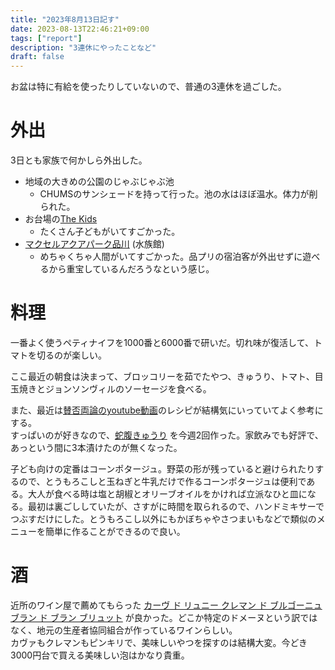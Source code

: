 ```yaml
---
title: "2023年8月13日記す"
date: 2023-08-13T22:46:21+09:00
tags: ["report"]
description: "3連休にやったことなど"
draft: false
---
```


お盆は特に有給を使ったりしていないので、普通の3連休を過ごした。

# 外出

3日とも家族で何かしら外出した。

- 地域の大きめの公園のじゃぶじゃぶ池
  - CHUMSのサンシェードを持って行った。池の水はほぼ温水。体力が削られた。
- お台場の[The Kids](https://www.odaiba-decks.com/shop/tenant/the-kids.html)
  - たくさん子どもがいてすごかった。
- [マクセルアクアパーク品川](https://www.aqua-park.jp/aqua/index.html) (水族館)
  - めちゃくちゃ人間がいてすごかった。品プリの宿泊客が外出せずに遊べるから重宝しているんだろうなという感じ。

# 料理

一番よく使うペティナイフを1000番と6000番で研いだ。切れ味が復活して、トマトを切るのが楽しい。

ここ最近の朝食は決まって、ブロッコリーを茹でたやつ、きゅうり、トマト、目玉焼きとジョンソンヴィルのソーセージを食べる。

また、最近は[賛否両論のyoutube動画](https://www.youtube.com/@sanpiryoron)のレシピが結構気にいっていてよく参考にする。  
すっぱいのが好きなので、[蛇腹きゅうり](https://youtu.be/3SM7B-OIBaQ) を今週2回作った。家飲みでも好評で、あっという間に3本漬けたのが無くなった。

子ども向けの定番はコーンポタージュ。野菜の形が残っていると避けられたりするので、とうもろこしと玉ねぎと牛乳だけで作るコーンポタージュは便利である。大人が食べる時は塩と胡椒とオリーブオイルをかければ立派なひと皿になる。最初は裏ごししていたが、さすがに時間を取られるので、ハンドミキサーでつぶすだけにした。とうもろこし以外にもかぼちゃやさつまいもなどで類似のメニューを簡単に作ることができるので良い。

# 酒

近所のワイン屋で薦めてもらった [カーヴ ド リュニー クレマン ド ブルゴーニュ ブラン ド ブラン ブリュット](https://www.grandvin.net/shopdetail/000000016623/) が良かった。どこか特定のドメーヌという訳ではなく、地元の生産者協同組合が作っているワインらしい。  
カヴァもクレマンもピンキリで、美味しいやつを探すのは結構大変。今どき3000円台で買える美味しい泡はかなり貴重。